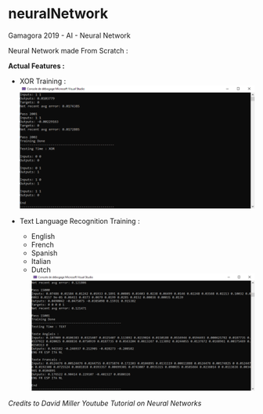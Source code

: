 # neuralNetwork
Gamagora 2019 - AI - Neural Network


Neural Network made From Scratch :

**Actual Features :**
- XOR Training :
![XOR Testing](/images/XOR.png)

- Text Language Recognition Training : 
  - English
  - French
  - Spanish
  - Italian
  - Dutch
![Text Testing](/images/TEXT.png)
  

*Credits to David Miller Youtube Tutorial on Neural Networks*
